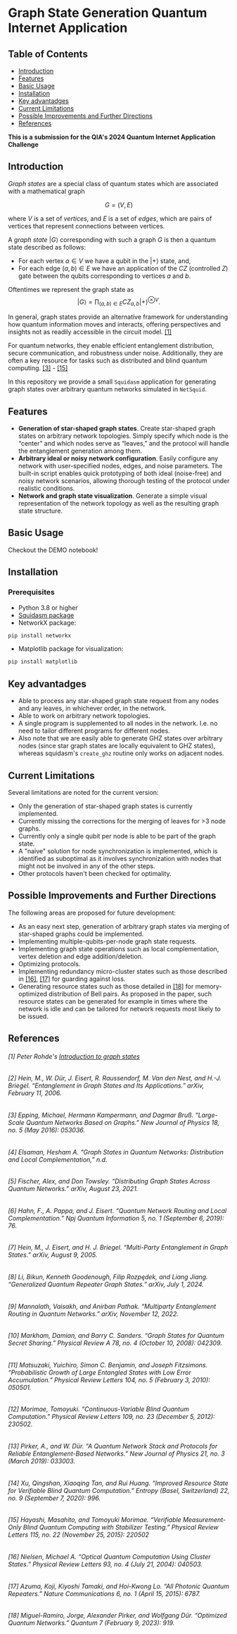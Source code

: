 # Graph State Generation Quantum Internet Application
## Table of Contents
- [Introduction](#introduction)
- [Features](#features)
- [Basic Usage](#basic-usage)
- [Installation](#installation)
- [Key advantadges](#key-advantadges)
- [Current Limitations](#current-limitations)
- [Possible Improvements and Further Directions](#possible-improvements-and-further-directions)
- [References](#references)

**This is a submission for the QIA's 2024 Quantum Internet Application Challenge**

## Introduction

*Graph states* are a special class of quantum states which are associated with a mathematical graph

$$G = (V,E)$$

where $V$ is a set of *vertices*, and $E$ is a set of *edges*, which are pairs of vertices that represent connections between vertices.
 
A *graph state* $|G\rangle$ corresponding with such a graph $G$ is then a quantum state described as follows:

 - For each vertex $a\in V$ we have a qubit in the $|+\rangle$ state, and, 
 - For each edge $(a,b)\in E$ we have an application of the $CZ$ (controlled $Z$) gate between the qubits corresponding to vertices $a$ and $b$. 

Oftentimes we represent the graph state as
$$
|G\rangle =\prod_{(a,b)\in E}CZ_{a,b} {|+\rangle}^{\otimes V}.
$$

In general, graph states provide an alternative framework for understanding how quantum information moves and interacts, offering perspectives and insights not as readily accessible in the circuit model. [[1]](#1-peter-rohdes-introduction-to-graph-states)

For quantum networks, they enable efficient entanglement distribution, secure communication, and robustness under noise. Additionally, they are often a key resource for tasks such as distributed and blind quantum computing. [[3]](#3-epping-michael-hermann-kampermann-and-dagmar-bruß-large-scale-quantum-networks-based-on-graphs-new-journal-of-physics-18-no-5-may-2016-053036) - [[15]](#15-hayashi-masahito-and-tomoyuki-morimae-verifiable-measurement-only-blind-quantum-computing-with-stabilizer-testing-physical-review-letters-115-no-22-november-25-2015-220502)

In this repository we provide a small `Squidasm` application for generating graph states over arbitrary quantum networks simulated in `NetSquid`.


## Features
- **Generation of star-shaped graph states**.
Create star-shaped graph states on arbitrary network topologies. Simply specify which node is the “center” 
and which nodes serve as “leaves,” and the protocol will handle the entanglement generation among them.
- **Arbitrary ideal or noisy network configuration**.
Easily configure any network with user-specified nodes, edges, and noise parameters. The built-in script 
enables quick prototyping of both ideal (noise-free) and noisy network scenarios, allowing thorough testing 
of the protocol under realistic conditions.
- **Network and graph state visualization**.
Generate a simple visual representation of the network topology as well as the resulting graph state structure.

## Basic Usage

Checkout the DEMO notebook!

## Installation

### Prerequisites

- Python 3.8 or higher
- [Squidasm package](https://squidasm.readthedocs.io/en/latest/installation.html)
- NetworkX package:
```bash
pip install networkx
```
- Matplotlib package for visualization:
```bash
pip install matplotlib
```

## Key advantadges
 - Able to process any star-shaped graph state request from any nodes and any leaves, in whichever order, in the network.
 - Able to work on arbitrary network topologies.
 - A single program is supplemented to all nodes in the network. I.e. no need to tailor different programs for different nodes.
 - Also note that we are easily able to generate GHZ states over arbitrary nodes (since star graph states are locally equivalent to GHZ states), whereas squidasm's `create_ghz` routine only works on adjacent nodes.

## Current Limitations
Several limitations are noted for the current version:
 - Only the generation of star-shaped graph states is currently implemented.
 - Currently missing the corrections for the merging of leaves for >3 node graphs.
 - Currently only a single qubit per node is able to be part of the graph state.
 - A "naive" solution for node synchronization is implemented, which is identified as suboptimal as it involves synchronization with nodes that might not be involved in any of the other steps.
 - Other protocols haven't been checked for optimality.

## Possible Improvements and Further Directions

The following areas are proposed for future development:
 - As an easy next step, generation of arbitrary graph states via merging of star-shaped graphs could be implemented.
 - Implementing multiple-qubits-per-node graph state requests.
 - Implementing graph state operations such as local complementation, vertex deletion and edge addition/deletion.
 - Optimizing protocols.
 - Implementing redundancy micro-cluster states such as those described in [[16]](#16-nielsen-michael-a-optical-quantum-computation-using-cluster-states-physical-review-letters-93-no-4-july-21-2004-040503), 
 [[17]](#17-azuma-koji-kiyoshi-tamaki-and-hoi-kwong-lo-all-photonic-quantum-repeaters-nature-communications-6-no-1-april-15-2015-6787) for guarding against loss.
 - Generating resource states such as those detailed in [[18]](#18-miguel-ramiro-jorge-alexander-pirker-and-wolfgang-dür-optimized-quantum-networks-quantum-7-february-9-2023-919) for memory-optimized distribution of Bell pairs. 
 As proposed in the paper, such resource states can be generated for example in times where the network is idle and can be tailored for network requests most likely to be issued.

## References
###### [1] Peter Rohde's [Introduction to graph states](https://peterrohde.org/an-introduction-to-graph-states/)
###### [2] Hein, M., W. Dür, J. Eisert, R. Raussendorf, M. Van den Nest, and H.-J. Briegel. “Entanglement in Graph States and Its Applications.” arXiv, February 11, 2006.
###### [3] Epping, Michael, Hermann Kampermann, and Dagmar Bruß. “Large-Scale Quantum Networks Based on Graphs.” New Journal of Physics 18, no. 5 (May 2016): 053036.
###### [4] Elsaman, Hesham A. “Graph States in Quantum Networks: Distribution and Local Complementation,” n.d.
###### [5] Fischer, Alex, and Don Towsley. “Distributing Graph States Across Quantum Networks.” arXiv, August 23, 2021.
###### [6] Hahn, F., A. Pappa, and J. Eisert. “Quantum Network Routing and Local Complementation.” Npj Quantum Information 5, no. 1 (September 6, 2019): 76. 
###### [7] Hein, M., J. Eisert, and H. J. Briegel. “Multi-Party Entanglement in Graph States.” arXiv, August 9, 2005.
###### [8] Li, Bikun, Kenneth Goodenough, Filip Rozpędek, and Liang Jiang. “Generalized Quantum Repeater Graph States.” arXiv, July 1, 2024.
###### [9] Mannalath, Vaisakh, and Anirban Pathak. “Multiparty Entanglement Routing in Quantum Networks.” arXiv, November 12, 2022.
###### [10] Markham, Damian, and Barry C. Sanders. “Graph States for Quantum Secret Sharing.” Physical Review A 78, no. 4 (October 10, 2008): 042309.
###### [11] Matsuzaki, Yuichiro, Simon C. Benjamin, and Joseph Fitzsimons. “Probabilistic Growth of Large Entangled States with Low Error Accumulation.” Physical Review Letters 104, no. 5 (February 3, 2010): 050501.
###### [12] Morimae, Tomoyuki. “Continuous-Variable Blind Quantum Computation.” Physical Review Letters 109, no. 23 (December 5, 2012): 230502.
###### [13] Pirker, A., and W. Dür. “A Quantum Network Stack and Protocols for Reliable Entanglement-Based Networks.” New Journal of Physics 21, no. 3 (March 2019): 033003.
###### [14] Xu, Qingshan, Xiaoqing Tan, and Rui Huang. “Improved Resource State for Verifiable Blind Quantum Computation.” Entropy (Basel, Switzerland) 22, no. 9 (September 7, 2020): 996.
###### [15] Hayashi, Masahito, and Tomoyuki Morimae. “Verifiable Measurement-Only Blind Quantum Computing with Stabilizer Testing.” Physical Review Letters 115, no. 22 (November 25, 2015): 220502
###### [16] Nielsen, Michael A. “Optical Quantum Computation Using Cluster States.” Physical Review Letters 93, no. 4 (July 21, 2004): 040503.
###### [17] Azuma, Koji, Kiyoshi Tamaki, and Hoi-Kwong Lo. “All Photonic Quantum Repeaters.” Nature Communications 6, no. 1 (April 15, 2015): 6787.
###### [18] Miguel-Ramiro, Jorge, Alexander Pirker, and Wolfgang Dür. “Optimized Quantum Networks.” Quantum 7 (February 9, 2023): 919.
